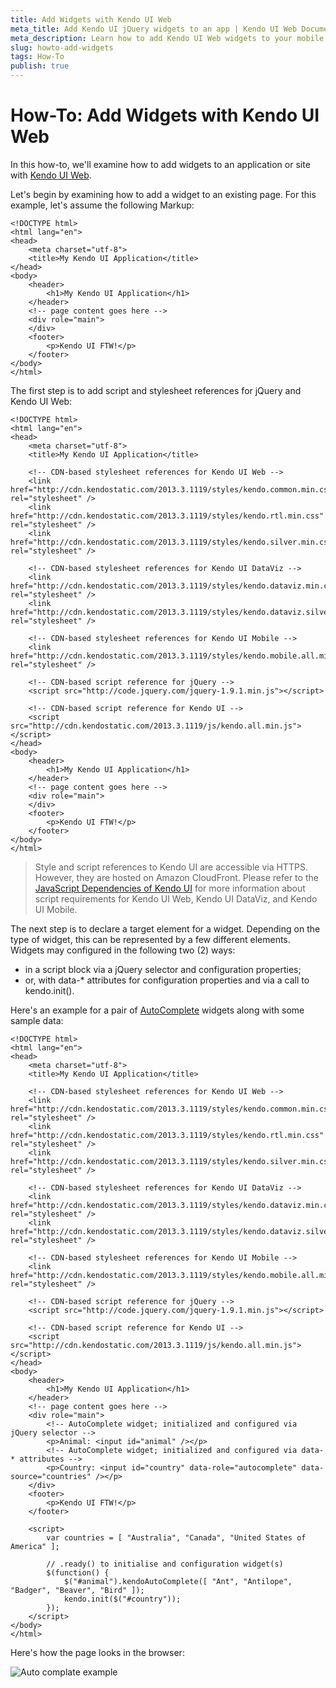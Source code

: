 ```yaml
---
title: Add Widgets with Kendo UI Web
meta_title: Add Kendo UI jQuery widgets to an app | Kendo UI Web Documentation
meta_description: Learn how to add Kendo UI Web widgets to your mobile website or web app.
slug: howto-add-widgets
tags: How-To
publish: true
---
```


# How-To: Add Widgets with Kendo UI Web

In this how-to, we'll examine how to add widgets to an application or site with [Kendo UI Web](http://www.kendoui.com/web.aspx).

Let's begin by examining how to add a widget to an existing page. For this example, let's assume the following Markup:

    <!DOCTYPE html>
    <html lang="en">
    <head>
        <meta charset="utf-8">
        <title>My Kendo UI Application</title>
    </head>
    <body>
        <header>
            <h1>My Kendo UI Application</h1>
        </header>
        <!-- page content goes here -->
        <div role="main">
        </div>
        <footer>
            <p>Kendo UI FTW!</p>
        </footer>
    </body>
    </html>

The first step is to add script and stylesheet references for jQuery and Kendo UI Web:

    <!DOCTYPE html>
    <html lang="en">
    <head>
        <meta charset="utf-8">
        <title>My Kendo UI Application</title>

        <!-- CDN-based stylesheet references for Kendo UI Web -->
        <link href="http://cdn.kendostatic.com/2013.3.1119/styles/kendo.common.min.css" rel="stylesheet" />
        <link href="http://cdn.kendostatic.com/2013.3.1119/styles/kendo.rtl.min.css" rel="stylesheet" />
        <link href="http://cdn.kendostatic.com/2013.3.1119/styles/kendo.silver.min.css" rel="stylesheet" />

        <!-- CDN-based stylesheet references for Kendo UI DataViz -->
        <link href="http://cdn.kendostatic.com/2013.3.1119/styles/kendo.dataviz.min.css" rel="stylesheet" />
        <link href="http://cdn.kendostatic.com/2013.3.1119/styles/kendo.dataviz.silver.min.css" rel="stylesheet" />

        <!-- CDN-based stylesheet references for Kendo UI Mobile -->
        <link href="http://cdn.kendostatic.com/2013.3.1119/styles/kendo.mobile.all.min.css" rel="stylesheet" />

        <!-- CDN-based script reference for jQuery -->
        <script src="http://code.jquery.com/jquery-1.9.1.min.js"></script>

        <!-- CDN-based script reference for Kendo UI -->
        <script src="http://cdn.kendostatic.com/2013.3.1119/js/kendo.all.min.js"></script>
    </head>
    <body>
        <header>
            <h1>My Kendo UI Application</h1>
        </header>
        <!-- page content goes here -->
        <div role="main">
        </div>
        <footer>
            <p>Kendo UI FTW!</p>
        </footer>
    </body>
    </html>

> Style and script references to Kendo UI are accessible via HTTPS. However, they are hosted on Amazon CloudFront. Please refer to the [JavaScript Dependencies of Kendo UI](/getting-started/javascript-dependencies) for more information about script requirements for Kendo UI Web, Kendo UI DataViz, and Kendo UI Mobile.

The next step is to declare a target element for a widget. Depending on the type of widget, this can be represented by a few different elements. Widgets may configured in the following two (2) ways:

* in a script block via a jQuery selector and configuration properties;
* or, with data-* attributes for configuration properties and via a call to kendo.init().

Here's an example for a pair of [AutoComplete](/api/web/autocomplete) widgets along with some sample data:

    <!DOCTYPE html>
    <html lang="en">
    <head>
        <meta charset="utf-8">
        <title>My Kendo UI Application</title>

        <!-- CDN-based stylesheet references for Kendo UI Web -->
        <link href="http://cdn.kendostatic.com/2013.3.1119/styles/kendo.common.min.css" rel="stylesheet" />
        <link href="http://cdn.kendostatic.com/2013.3.1119/styles/kendo.rtl.min.css" rel="stylesheet" />
        <link href="http://cdn.kendostatic.com/2013.3.1119/styles/kendo.silver.min.css" rel="stylesheet" />

        <!-- CDN-based stylesheet references for Kendo UI DataViz -->
        <link href="http://cdn.kendostatic.com/2013.3.1119/styles/kendo.dataviz.min.css" rel="stylesheet" />
        <link href="http://cdn.kendostatic.com/2013.3.1119/styles/kendo.dataviz.silver.min.css" rel="stylesheet" />

        <!-- CDN-based stylesheet references for Kendo UI Mobile -->
        <link href="http://cdn.kendostatic.com/2013.3.1119/styles/kendo.mobile.all.min.css" rel="stylesheet" />

        <!-- CDN-based script reference for jQuery -->
        <script src="http://code.jquery.com/jquery-1.9.1.min.js"></script>

        <!-- CDN-based script reference for Kendo UI -->
        <script src="http://cdn.kendostatic.com/2013.3.1119/js/kendo.all.min.js"></script>
    </head>
    <body>
        <header>
            <h1>My Kendo UI Application</h1>
        </header>
        <!-- page content goes here -->
        <div role="main">
            <!-- AutoComplete widget; initialized and configured via jQuery selector -->
            <p>Animal: <input id="animal" /></p>
            <!-- AutoComplete widget; initialized and configured via data-* attributes -->
            <p>Country: <input id="country" data-role="autocomplete" data-source="countries" /></p>
        </div>
        <footer>
            <p>Kendo UI FTW!</p>
        </footer>

        <script>
            var countries = [ "Australia", "Canada", "United States of America" ];

            // .ready() to initialise and configuration widget(s)
            $(function() {
                $("#animal").kendoAutoComplete([ "Ant", "Antilope", "Badger", "Beaver", "Bird" ]);
                kendo.init($("#country"));
            });
        </script>
    </body>
    </html>

Here's how the page looks in the browser:

![Auto complate example](images/autocomplete-example.png)

